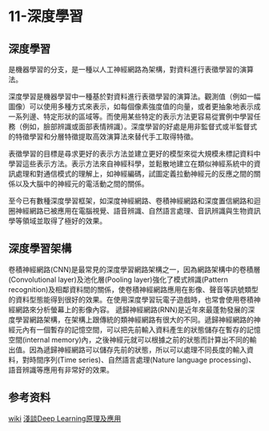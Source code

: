 # 11-深度學習
## 深度學習
是機器學習的分支，是一種以人工神經網路為架構，對資料進行表徵學習的演算法。

深度學習是機器學習中一種基於對資料進行表徵學習的演算法。觀測值（例如一幅圖像）可以使用多種方式來表示，如每個像素強度值的向量，或者更抽象地表示成一系列邊、特定形狀的區域等。而使用某些特定的表示方法更容易從實例中學習任務（例如，臉部辨識或面部表情辨識）。深度學習的好處是用非監督式或半監督式的特徵學習和分層特徵提取高效演算法來替代手工取得特徵。

表徵學習的目標是尋求更好的表示方法並建立更好的模型來從大規模未標記資料中學習這些表示方法。表示方法來自神經科學，並鬆散地建立在類似神經系統中的資訊處理和對通信模式的理解上，如神經編碼，試圖定義拉動神經元的反應之間的關係以及大腦中的神經元的電活動之間的關係。

至今已有數種深度學習框架，如深度神經網路、卷積神經網路和深度置信網路和迴圈神經網路已被應用在電腦視覺、語音辨識、自然語言處理、音訊辨識與生物資訊學等領域並取得了極好的效果。

## 深度學習架構
卷積神經網路(CNN)是最常見的深度學習網路架構之一，因為網路架構中的卷積層(Convolutional layer)及池化層(Pooling layer)強化了模式辨識(Pattern recognition)及相鄰資料間的關係，使卷積神經網路應用在影像、聲音等訊號類型的資料型態能得到很好的效果。在使用深度學習玩電子遊戲時，也常會使用卷積神經網路來分析螢幕上的影像內容。 遞歸神經網路(RNN)是近年來最蓬勃發展的深度學習網路架構，在架構上跟傳統的類神經網路有很大的不同。遞歸神經網路的神經元內有一個暫存的記憶空間，可以把先前輸入資料產生的狀態儲存在暫存的記憶空間(internal memory)內，之後神經元就可以根據之前的狀態而計算出不同的輸出值。因為遞歸神經網路可以儲存先前的狀態，所以可以處理不同長度的輸入資料，對時間序列(Time series)、自然語言處理(Nature language processing)、語音辨識等應用有非常好的效果。

## 参考资料
[wiki](https://zh.wikipedia.org/wiki/%E6%B7%B1%E5%BA%A6%E5%AD%A6%E4%B9%A0) 
[淺談Deep Learning原理及應用](http://www.cc.ntu.edu.tw/chinese/epaper/0038/20160920_3805.html)
